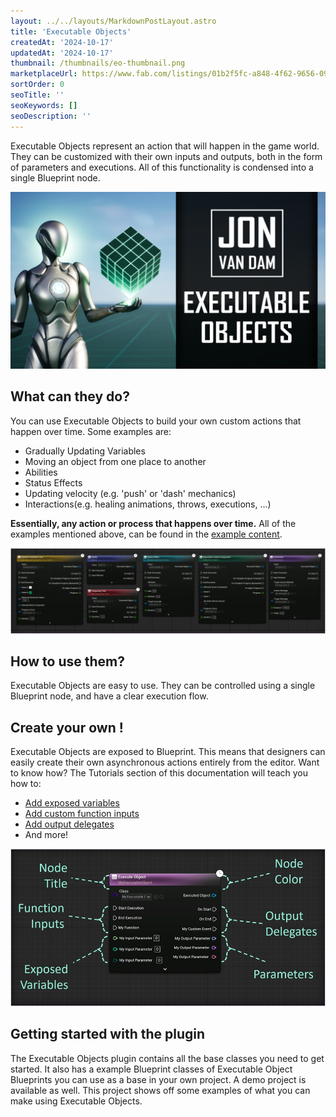 ```yaml
---
layout: ../../layouts/MarkdownPostLayout.astro
title: 'Executable Objects'
createdAt: '2024-10-17'
updatedAt: '2024-10-17'
thumbnail: /thumbnails/eo-thumbnail.png
marketplaceUrl: https://www.fab.com/listings/01b2f5fc-a848-4f62-9656-097ebf156b39
sortOrder: 0
seoTitle: ''
seoKeywords: []
seoDescription: ''
---
```


Executable Objects represent an action that will happen in the game world. They can be customized with their own inputs and outputs, both in the form of parameters and executions. All of this functionality is condensed into a single Blueprint node.

![](../../assets/executable-objects/eo-splash.png)

## What can they do?

You can use Executable Objects to build your own custom actions that happen over time. Some examples are:

* Gradually Updating Variables
* Moving an object from one place to another
* Abilities
* Status Effects
* Updating velocity (e.g. 'push' or 'dash' mechanics)
* Interactions(e.g. healing animations, throws, executions, ...)

**Essentially, any action or process that happens over time.** All of the examples mentioned above, can be found in the [example content](/executable-objects/1-reference-material/07-example-content).

![](../../assets/executable-objects/ExampleContentSmallLayout02-large.jpg)

## How to use them?

Executable Objects are easy to use. They can be controlled using a single Blueprint node, and have a clear execution flow. 

## Create your own !

Executable Objects are exposed to Blueprint. This means that designers can easily create their own asynchronous actions entirely from the editor. Want to know how? The Tutorials section of this documentation will teach you how to:

* [Add exposed variables](/executable-objects/2-tutorials/02-adding-input-parameters)
* [Add custom function inputs](/executable-objects/2-tutorials/03-adding-input-execution-pins)
* [Add output delegates](/executable-objects/2-tutorials/05-adding-delegate-pins)
* And more!

![](../../assets/executable-objects/Customization02-large.jpg)

## Getting started with the plugin

The Executable Objects plugin contains all the base classes you need to get started. It also has a example Blueprint classes of Executable Object Blueprints you can use as a base in your own project. A demo project is available as well. This project shows off some examples of what you can make using Executable Objects.
